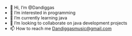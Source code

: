 - 👋 Hi, I’m @Dandiggas
- 👀 I’m interested in programming
- 🌱 I’m currently learning java
- 💞️ I’m looking to collaborate on java development projects
- 📫 How to reach me Dandiggasmusic@gmail.com

<!---
Dandiggas/Dandiggas is a ✨ special ✨ repository because its `README.md` (this file) appears on your GitHub profile.
You can click the Preview link to take a look at your changes.
--->
